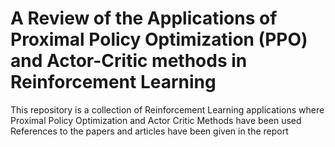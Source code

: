 # A Review of the Applications of Proximal Policy Optimization (PPO) and Actor-Critic methods in Reinforcement Learning
This repository is a collection of Reinforcement Learning applications where Proximal Policy Optimization and Actor Critic Methods have been used
References to the papers and articles have been given in the report
